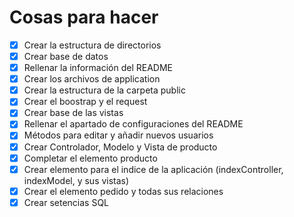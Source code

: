 # Cosas para hacer

- [x] Crear la estructura de directorios
- [x] Crear base de datos
- [x] Rellenar la información del README
- [x] Crear los archivos de application
- [x] Crear la estructura de la carpeta public
- [x] Crear el boostrap y el request
- [x] Crear base de las vistas
- [x] Rellenar el apartado de configuraciones del README
- [x] Métodos para editar y añadir nuevos usuarios
- [x] Crear Controlador, Modelo y Vista de producto
- [x] Completar el elemento producto
- [x] Crear elemento para el indice de la aplicación (indexController, indexModel, y sus vistas)
- [x] Crear el elemento pedido y todas sus relaciones
- [x] Crear setencias SQL
